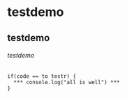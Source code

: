 # testdemo
## testdemo
###### testdemo
```
if(code == to testr) {
  *** console.log("all is well") ***
}
```
